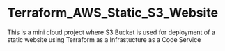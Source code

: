 # Terraform_AWS_Static_S3_Website
 This is a mini cloud project where S3 Bucket is used for deployment of a static website using Terraform as a Infrastucture as a Code Service
